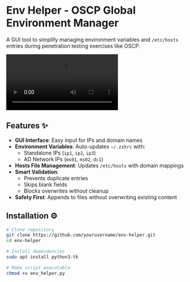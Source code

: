 # Env Helper - OSCP Global Environment Manager

A GUI tool to simplify managing environment variables and `/etc/hosts` entries during penetration testing exercises like OSCP.

![Demo Screenshot](ezenv.mp4)

## Features ✨
- **GUI Interface**: Easy input for IPs and domain names
- **Environment Variables**: Auto-updates `~/.zshrc` with:
  - Standalone IPs (`ip1`, `ip2`, `ip3`)
  - AD Network IPs (`ms01`, `ms02`, `dc1`)
- **Hosts File Management**: Updates `/etc/hosts` with domain mappings
- **Smart Validation**:
  - Prevents duplicate entries
  - Skips blank fields
  - Blocks overwrites without cleanup
- **Safety First**: Appends to files without overwriting existing content

## Installation ⚙️
```bash
# Clone repository
git clone https://github.com/yourusername/env-helper.git
cd env-helper

# Install dependencies
sudo apt install python3-tk

# Make script executable
chmod +x env_helper.py
